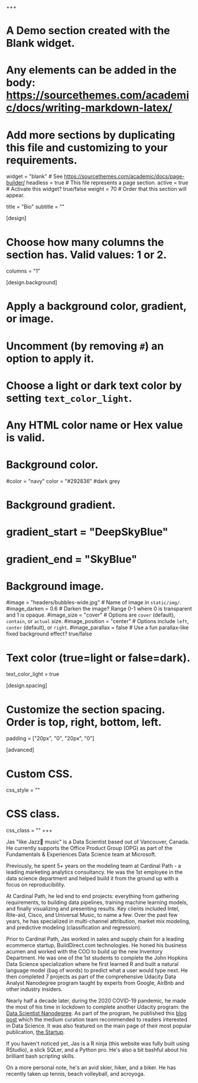 +++
# A Demo section created with the Blank widget.
# Any elements can be added in the body: https://sourcethemes.com/academic/docs/writing-markdown-latex/
# Add more sections by duplicating this file and customizing to your requirements.

widget = "blank"  # See https://sourcethemes.com/academic/docs/page-builder/
headless = true  # This file represents a page section.
active = true  # Activate this widget? true/false
weight = 70  # Order that this section will appear.

title = "Bio"
subtitle = ""

[design]
  # Choose how many columns the section has. Valid values: 1 or 2.
  columns = "1"

[design.background]
  # Apply a background color, gradient, or image.
  #   Uncomment (by removing `#`) an option to apply it.
  #   Choose a light or dark text color by setting `text_color_light`.
  #   Any HTML color name or Hex value is valid.

  # Background color.
  #color = "navy"
  color = "#292836" #dark grey
  # Background gradient.
  # gradient_start = "DeepSkyBlue"
  # gradient_end = "SkyBlue"
  
  # Background image.
  #image = "headers/bubbles-wide.jpg"  # Name of image in `static/img/`.
  #image_darken = 0.6  # Darken the image? Range 0-1 where 0 is transparent and 1 is opaque.
  #image_size = "cover"  #  Options are `cover` (default), `contain`, or `actual` size.
  #image_position = "center"  # Options include `left`, `center` (default), or `right`.
  #image_parallax = false  # Use a fun parallax-like fixed background effect? true/false

  # Text color (true=light or false=dark).
  text_color_light = true

[design.spacing]
  # Customize the section spacing. Order is top, right, bottom, left.
  padding = ["20px", "0", "20px", "0"]

[advanced]
 # Custom CSS. 
 css_style = ""
 
 # CSS class.
 css_class = ""
+++

Jas "like Jazz🎺 music" is a Data Scientist based out of Vancouver, Canada. He currently supports the Office Product Group (OPG) as part of the Fundamentals & Experiences Data Science team at Microsoft. 

Previously, he spent 5+ years on the modeling team at Cardinal Path - a leading marketing analytics consultancy. He was the 1st employee in the data science department and helped build it from the ground up with a focus on reproducibility. 

At Cardinal Path, he led end to end projects: everything from gathering requirements, to building data pipelines, training machine learning models, and finally visualizing and presenting results. Key clients included Intel, Rite-aid, Cisco, and Universal Music, to name a few. Over the past few years, he has specialized in multi-channel attribution, market mix modeling, and predictive modeling (classification and regression).

Prior to Cardinal Path, Jas worked in sales and supply chain for a leading ecommerce startup, BuildDirect.com technologies. He honed his business acumen and worked with the COO to build up the new Inventory Department. 
He was one of the 1st students to complete the John Hopkins Data Science specialization where he first learned R and built a natural language model (bag of words) to predict what a user would type next. He then completed 7 projects as part of the comprehensive Udacity Data Analyst Nanodegree program taught by experts from Google, AirBnb and other industry insiders. 

Nearly half a decade later, during the 2020 COVID-19 pandemic, he made the most of his time in lockdown to complete another Udacity program: the [Data Scientist Nanodegree](https://www.udacity.com/course/data-scientist-nanodegree--nd025). As part of the program, he published this [blog post](https://medium.com/swlh/whats-in-a-name-an-analysis-of-over-a-century-of-baby-names-a60c6e1a6615) which the medium curation team recommended to readers interested in Data Science. It was also featured on the main page of their most popular publication, [the Startup](https://medium.com/swlh).

If you haven't noticed yet, Jas is a R ninja (this website was fully built using RStudio), a slick SQLer, and a Python pro. He's also a bit bashful about his brilliant bash scripting skills.

On a more personal note, he's an avid skier, hiker, and a biker. He has recently taken up tennis, beach volleyball, and acroyoga.
